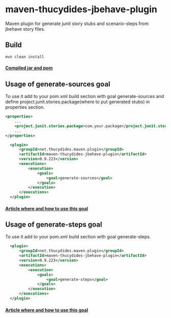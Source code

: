 maven-thucydides-jbehave-plugin
===============================

Maven plugin for generate junit story stubs and scenario-steps from jbehave story files.

## Build

    mvn clean install

#### [Compiled jar and pom](https://github.com/mdolinin/maven-thucydides-jbehave-plugin/releases)

## Usage of generate-sources goal

To use it add to your pom.xml build section with goal generate-sources 
and define project.junit.stories.package(where to put generated stubs) in properties section.

```xml
<properties>
    ...
    <project.junit.stories.package>com.your.package</project.junit.stories.package>
    ...
</properties>
```
```xml
  <plugin>
      <groupId>net.thucydides.maven.plugin</groupId>
      <artifactId>maven-thucydides-jbehave-plugin</artifactId>
      <version>0.9.223</version>
      <executions>
          <execution>
              <goals>
                  <goal>generate-sources</goal>
              </goals>
          </execution>
      </executions>
  </plugin>
```

#### [Article where and how to use this goal](http://mdolinin.github.io/blog/2014/01/17/thucydides-plus-jbehave-plus-maven-run-tests-in-parallel/) 

## Usage of generate-steps goal

To use it add to your pom.xml build section with goal generate-steps. 

```xml
  <plugin>
      <groupId>net.thucydides.maven.plugin</groupId>
      <artifactId>maven-thucydides-jbehave-plugin</artifactId>
      <version>0.9.223</version>
      <executions>
          <execution>
              <goals>
                  <goal>generate-steps</goal>
              </goals>
          </execution>
      </executions>
  </plugin>
```

#### [Article where and how to use this goal](http://mdolinin.github.io/blog/2014/07/07/thucydides-plus-jbehave-plus-maven-generate-new-steps-from-scenarios/)